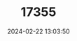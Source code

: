 ---
title: "17355"
category: "Pipistrellus papuanus"
draft: false
date: 2024-02-22 13:03:50
languages:
  English: ["Lesser Papuan Pipistrelle", "Papuan Pipistrelle"]
---
